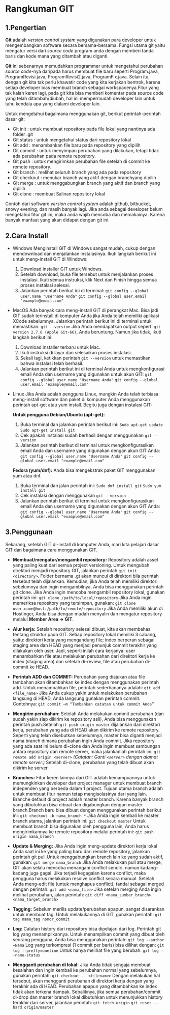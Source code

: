 Rangkuman GIT
=============

1.Pengertian
------------

**Git** adalah _version control system_ yang digunakan para developer untuk mengembangkan software secara bersama-bersama. Fungsi utama git yaitu mengatur versi dari _source code_ program anda dengan memberi tanda baris dan kode mana yang ditambah atau diganti.

**Git** ini sebenarnya memudahkan programmer untuk mengetahui perubahan _source code_-nya daripada harus membuat file baru seperti Program.java, ProgramRevisi.java,  ProgramRevisi2.java, ProgramFix.java. Selain itu, dengan git kita tak perlu khawatir code yang kita kerjakan bentrok, karena setiap developer bias membuat branch sebagai workspacenya.Fitur yang tak kalah keren lagi, pada git kita bisa memberi komentar pada source code yang telah ditambah/diubah, hal ini mempermudah developer lain untuk tahu  kendala apa yang dialami developer lain.

Untuk mengetahui bagaimana menggunakan git, berikut perintah-perintah dasar git:

* Git init : untuk membuat repository pada file lokal yang nantinya ada folder .git
* Git status : untuk mengetahui status dari repository lokal
* Git add : menambahkan file baru pada repository yang dipilih
* Git commit : untuk menyimpan perubahan yang dilakukan, tetapi tidak ada perubahan pada remote repository.
* Git push : untuk mengirimkan perubahan file setelah di commit ke remote repository.
* Git branch : melihat seluruh branch yang ada pada repository
* Git checkout : menukar branch yang aktif dengan branchyang dipilih
* GIt merge : untuk menggabungkan branch yang aktif dan branch yang dipilih
* Git clone : membuat Salinan repository lokal

Contoh dari software _version control system_ adalah github, bitbucket, snowy evening, dan masih banyak lagi. Jika anda sebagai developer belum mengetahui fitur git ini, maka anda wajib mencoba dan memakainya. Karena banyak manfaat yang akan didapat dengan git ini.

2.Cara Install
--------------

* Windows
  Menginstall GIT di Windows sangat mudah, cukup dengan mendownload dan menjalankan instalasinya. Ikuti langkah berikut ini untuk meng-install GIT di Windows:
  1. Download installer GIT untuk Windows.
  2. Setelah download, buka file tersebut untuk menjalankan proses instalasi. Ikuti semua instruksi, klik Next dan Finish hingga semua proses instalasi selesai.
  3. Jalankan perintah berikut ini di terminal:
     `git config --global user.name "Username Anda"`
     `git config --global user.email "example@email.com"`

* MacOS
  Ada banyak cara meng-install GIT di perangkat Mac. Bisa jadi GIT sudah terinstall di komputer Anda jika Anda telah memiliki aplikasi XCode sebelumnya. Jalankan perintah berikut ini di terminal untuk memastikan:
  `git --version`
  Jika Anda mendapatkan output seperti `git version 2.7.0 (Apple Git-66)`, Anda beruntung. Namun jika tidak, ikuti langkah berikut ini:
  1. Download installer terbaru untuk Mac.
  2. Ikuti instruksi di layar dan selesaikan proses instalasi.
  3. Sekali lagi, ketikkan perintah `git --version` untuk memastikan bahwa instalasi telah berhasil.
  4. Jalankan perintah berikut ini di terminal Anda untuk mengkonfigurasi email Anda dan username yang digunakan untuk akun GIT:
     `git config --global user.name "Username Anda"`
     `git config --global user.email "example@email.com"`

* Linux
  Jika Anda adalah pengguna Linux, mungkin Anda telah terbiasa meng-install software dan paket di komputer Anda menggunakan perintah apt-get atau yum install. Begitu juga dengan instalasi GIT:

  **Untuk pengguna Debian/Ubuntu (apt-get):**
    1. Buka terminal dan jalankan perintah berikut ini:
       `Sudo apt-get update`
	   `Sudo apt-get install git`
	2. Cek apakah instalasi sudah berhasil dengan menggunakan `git --version`
	3. Jalankan perintah berikut di terminal untuk mengkonfigurasikan email Anda dan username yang digunakan dengan akun GIT Anda:
       `git config --global user.name "Username Anda"`
       `git config --global user.email "example@email.com"`

  **Fedora (yum/dnf):**
    Anda bisa mengekstrak paket GIT menggunakan yum atau dnf.
	1. Buka terminal dan jalan perintah ini:
	   `Sudo dnf install git`
	   `Sudo yum install git`
    2. Cek instalasi dengan menggunakan `git --version`
	3. Jalankan perintah berikut di terminal untuk mengkonfigurasikan email Anda dan username yang digunakan dengan akun GIT Anda:
       `git config --global user.name "Username Anda"`
       `git config --global user.email "example@email.com"`

3.Penggunaan
------------

Sekarang, setelah GIT di-install di komputer Anda, mari kita pelajari dasar GIT dan bagaimana cara menggunakan GIT.

* **Membuat/mengatur/mengambil repository:** Repository adalah asset yang paling kuat dari semua project versioning. Untuk mengubah direktori menjadi repository GIT, jalankan perintah `git init <directory>`. Folder bernama .gt akan muncul di direktori bila perintah tersebut telah dijalankan. Kemudian, jika Anda telah memiliki direktori sebelumnya dan ingin mengambilnya, Anda bisa menggunakan perintah git clone. Jika Anda ingin mencoba mengambil repository lokal, gunakan perintah ini:
`git clone /path/to/local/repository`
Jika Anda ingin memeriksa repository yang tersimpan, gunakan:
`git clone user.name@host:/path/to/remote/repository`
Jika Anda memiliki akun di Hostinger, Anda bisa dengan mudah menyalin dan mengatur repository melalui **Member Area -> GIT**.

* **Alur kerja:** Setelah repository selesai dibuat, kita akan membahas tentang struktur pada GIT. Setiap repository lokal memiliki 3 cabang, yaitu: direktori kerja yang mengandung file; index berperan sebagai staging area dan HEAD yang menjadi penunjuk commit terakhir yang dilakukan oleh user. Jadi, seperti inilah cara kerjanya: user menambahkan file atau melakukan perubahan dari direktori kerja ke index (staging area) dan setelah di-review, file atau perubahan di-commit ke HEAD.

* **Perintah ADD dan COMMIT:** Perubahan yang diajukan atau file tambahan akan ditambahkan ke index dengan menggunakan perintah add. Untuk menambahkan file, perintah sederhananya adalah:
`git add <file_name>`
Jika Anda cukup yakin untuk melakukan perubahan langsung di HEAD, Anda langsung gunakan perintah commit. Contohnya:
`git commit –m “Tambahkan catatan untuk commit Anda”`

* **Mengirim perubahan:** Setelah Anda melakukan commit perubahan (dan sudah yakin siap dikirim ke repository asli), Anda bisa menggunakan perintah push.Setelah `git push origin master` dijalankan dari direktori kerja, perubahan yang ada di HEAD akan dikirim ke remote repository. Seperti yang telah disebutkan sebelumnya, master bisa diganti  menjadi nama branch dimana perubahan ingin Anda commit.
Jika repository yang ada saat ini belum di-clone dan Anda ingin membuat sambungan antara repository dan remote server, maka jalankanlah perintah ini:
`git remote add origin <server>`
_(Catatan: Ganti `<server>` dengan alamat remote server.)_
Setelah di-clone, perubahan yang telah dibuat akan dikirim ke server.

* **Branches:** Fitur keren lainnya dari GIT adalah kemampuannya untuk memungkinkan developer dan project manager untuk membuat branch independen yang berbeda dalam 1 project. Tujuan utama branch adalah untuk membuat fitur namun tetap mengisolasinya dari yang lain. Branche default di project adalah master branch. Karena banyak branch yang dibutuhkan bisa dibuat dan digabungkan dengan master branch.Branch baru bisa dibuat dengan menggunakan perintah berikut ini:
`git checkout -b nama_branch *`
Jika Anda ingin kembali ke master branch utama, jalankan perintah ini:
`git checkout master`
Untuk membuat branch bisa digunakan oleh pengguna lain, Anda harus mengirimkannya ke remote repository melalui perintah ini:
`git push origin nama_branch`

* **Update & Merging:** Jika Anda ingin meng-update direktori kerja lokal Anda saat ini ke yang paling baru dari remote repository, jalankan perintah git pull.Untuk menggabungkan branch lain ke yang sudah aktif, gunakan:
`git merge nama_branch`
Jika Anda melakukan pull atau merge, GIT akan selalu mencoba menangani conflict  sendiri, namun kadang-kadang juga gagal. Jika terjadi kegagalan karena conflict, maka pengguna harus melakukan resolve conflict secara manual. Setelah Anda meng-edit file (untuk menghapus conflict), tandai sebagai merged dengan perintah:
`git add <nama_file>`
Jika setelah merging Anda ingin melihat perubahan, jalan perintah:
`git diff <nama_sumber_branch> <nama_target_branch>`

* **Tagging:** Sebelum merilis update/perubahan apapun, sangat disarankan untuk membuat tag. Untuk melakukannya di GIT, gunakan perintah:
`git tag nama_tag nomor_commit`

* **Log:** Catatan history dari repository bisa dipelajari dari log. Perintah git log yang menampilkannya. Untuk menampilkan commit yang dibuat oleh seorang pengguna, Anda bisa menggunakan perintah:
`git log --author =Nama`
Log yang terkompresi (1 commit per baris) bisa dilihat dengan:
`git log --pretty=oneline`
Untuk hanya melihat file yang berubah:
`git log --name-status`

* **Mengganti perubahan di lokal:** Jika Anda tidak sengaja membuat kesalahan dan ingin kembali ke perubahan normal yang sebelumnya, gunakan perintah:
`git checkout -- <filename>`
Dengan melakukan hal tersebut, akan mengganti perubahan di direktori kerja dengan yang terakhir ada di HEAD. Perubahan apapun yang ditambahkan ke index tidak akan terkena dampak.
Sebaliknya, jika semua perubahan/commit di-drop dan master branch lokal dibutuhkan untuk menunjukkan history terakhir dari server, jalankan perintah:
`git fetch origin`
`git reset --hard origin/master`